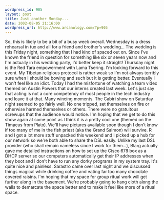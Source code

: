 ```yaml
--- 
wordpress_id: 905
layout: post
title: Just another Monday...
date: 2002-08-05 21:16:00
wordpress_url: http://www.arcanology.com/?p=905
---
```

So, this is likely to be a bit of a busy week overall. Wednesday is a dress rehearsal in tux and all for a friend and brother's wedding... The wedding is this Friday night, something that I had kind of spaced out on. Since I've known the friend in question for something like six or seven years now and I'm actually in his wedding party, I'd better keep it straight! Thursday night is the Red Tara empowerment with Lama Tsering. I'm looking forward to this event. My Tibetan religious protocol is rather weak so I'm not always terribly sure when I should be bowing and such but it is getting better. Eventually I won't feel like an idiot. Today I had the misfortune of watching a team video themed on Austin Powers that our interns created last week. Let's just say that acting is not a core competency of most people in the tech industry and leave it at that. Many wincing moments. The Cabiri show on Saturday night seemed to go fairly well. No one tripped, set themselves on fire or otherwise harmed themselves or others. There were no gratuitous screwups that the audience would notice. I'm hoping that we get to do this show again at some point as I think it is a pretty cool one (themed on the Timaeus from Plato). We'll have pictures available soon though I don't know if too many of me in the fish priest (aka the Grand Salmon) will survive. R and I got a lot more stuff unpacked this weekend and I picked up a hub for our network so we're both able to share the DSL easily. Unlike my last DSL provider (who shall remain nameless since I work for them...), Blarg actually gave me detailed instructions on how to set up the Cisco 678 box as a DHCP server so our computers automatically get their IP addresses when they boot and I don't have to run any dorky programs in my system tray. It's quite nice and painless. Sarastro came over last night and we discussed things magical while drinking coffee and eating far too many chocolate covered raisins. I'm hoping that my space for group ritual work will get further along in the basement. We're probably going to hang cloth along the walls to demarcate the space better and to make it feel like more of a ritual space.